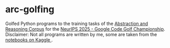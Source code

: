 # arc-golfing
Golfed Python programs to the training tasks of the [Abstraction and Reasoning Corpus](https://github.com/fchollet/ARC-AGI) for the [NeurIPS 2025 - Google Code Golf Championship](https://www.kaggle.com/competitions/google-code-golf-2025). Disclaimer: Not all programs are written by me, some are taken from the [notebooks on Kaggle ](https://www.kaggle.com/competitions/google-code-golf-2025/code).
